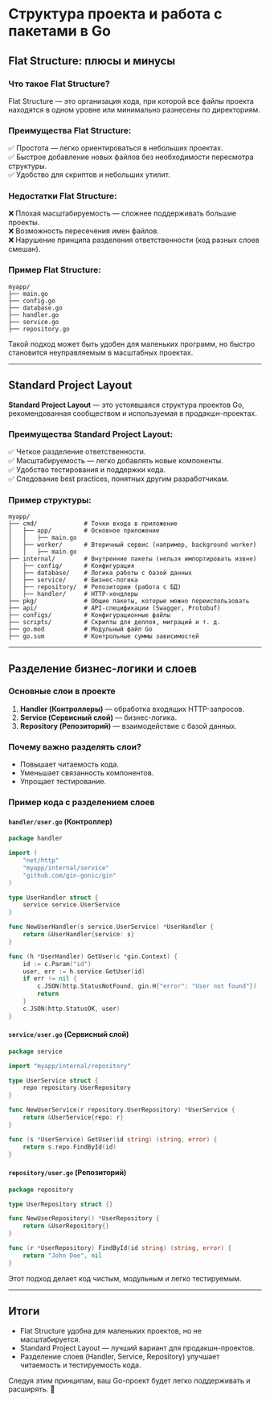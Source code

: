 # Структура проекта и работа с пакетами в Go

## Flat Structure: плюсы и минусы

### Что такое Flat Structure?
Flat Structure — это организация кода, при которой все файлы проекта находятся в одном уровне или минимально разнесены по директориям.

### Преимущества Flat Structure:
✅ Простота — легко ориентироваться в небольших проектах.  
✅ Быстрое добавление новых файлов без необходимости пересмотра структуры.  
✅ Удобство для скриптов и небольших утилит.

### Недостатки Flat Structure:
❌ Плохая масштабируемость — сложнее поддерживать большие проекты.  
❌ Возможность пересечения имен файлов.  
❌ Нарушение принципа разделения ответственности (код разных слоев смешан).

### Пример Flat Structure:
```
myapp/
├── main.go
├── config.go
├── database.go
├── handler.go
├── service.go
├── repository.go
```

Такой подход может быть удобен для маленьких программ, но быстро становится неуправляемым в масштабных проектах.

---

## Standard Project Layout

**Standard Project Layout** — это устоявшаяся структура проектов Go, рекомендованная сообществом и используемая в продакшн-проектах.

### Преимущества Standard Project Layout:
✅ Четкое разделение ответственности.  
✅ Масштабируемость — легко добавлять новые компоненты.  
✅ Удобство тестирования и поддержки кода.  
✅ Следование best practices, понятных другим разработчикам.

### Пример структуры:
```
myapp/
├── cmd/             # Точки входа в приложение
│   ├── app/         # Основное приложение
│   │   ├── main.go
│   ├── worker/      # Вторичный сервис (например, background worker)
│   │   ├── main.go
├── internal/        # Внутренние пакеты (нельзя импортировать извне)
│   ├── config/      # Конфигурация
│   ├── database/    # Логика работы с базой данных
│   ├── service/     # Бизнес-логика
│   ├── repository/  # Репозитории (работа с БД)
│   ├── handler/     # HTTP-хендлеры
├── pkg/             # Общие пакеты, которые можно переиспользовать
├── api/             # API-спецификации (Swagger, Protobuf)
├── configs/         # Конфигурационные файлы
├── scripts/         # Скрипты для деплоя, миграций и т. д.
├── go.mod           # Модульный файл Go
├── go.sum           # Контрольные суммы зависимостей
```

---

## Разделение бизнес-логики и слоев

### Основные слои в проекте

1. **Handler (Контроллеры)** — обработка входящих HTTP-запросов.
2. **Service (Сервисный слой)** — бизнес-логика.
3. **Repository (Репозиторий)** — взаимодействие с базой данных.

### Почему важно разделять слои?
- Повышает читаемость кода.
- Уменьшает связанность компонентов.
- Упрощает тестирование.

### Пример кода с разделением слоев

#### `handler/user.go` (Контроллер)
```go
package handler

import (
    "net/http"
    "myapp/internal/service"
    "github.com/gin-gonic/gin"
)

type UserHandler struct {
    service service.UserService
}

func NewUserHandler(s service.UserService) *UserHandler {
    return &UserHandler{service: s}
}

func (h *UserHandler) GetUser(c *gin.Context) {
    id := c.Param("id")
    user, err := h.service.GetUser(id)
    if err != nil {
        c.JSON(http.StatusNotFound, gin.H{"error": "User not found"})
        return
    }
    c.JSON(http.StatusOK, user)
}
```

#### `service/user.go` (Сервисный слой)
```go
package service

import "myapp/internal/repository"

type UserService struct {
    repo repository.UserRepository
}

func NewUserService(r repository.UserRepository) *UserService {
    return &UserService{repo: r}
}

func (s *UserService) GetUser(id string) (string, error) {
    return s.repo.FindById(id)
}
```

#### `repository/user.go` (Репозиторий)
```go
package repository

type UserRepository struct {}

func NewUserRepository() *UserRepository {
    return &UserRepository{}
}

func (r *UserRepository) FindById(id string) (string, error) {
    return "John Doe", nil
}
```

Этот подход делает код чистым, модульным и легко тестируемым.

---

## Итоги
- Flat Structure удобна для маленьких проектов, но не масштабируется.
- Standard Project Layout — лучший вариант для продакшн-проектов.
- Разделение слоев (Handler, Service, Repository) улучшает читаемость и тестируемость кода.

Следуя этим принципам, ваш Go-проект будет легко поддерживать и расширять. 🚀

